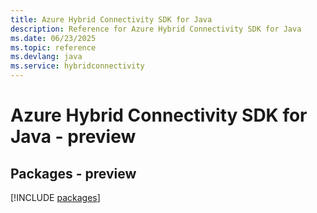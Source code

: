 ```yaml
---
title: Azure Hybrid Connectivity SDK for Java
description: Reference for Azure Hybrid Connectivity SDK for Java
ms.date: 06/23/2025
ms.topic: reference
ms.devlang: java
ms.service: hybridconnectivity
---
```

# Azure Hybrid Connectivity SDK for Java - preview
## Packages - preview
[!INCLUDE [packages](hybrid-connectivity-index.md)]